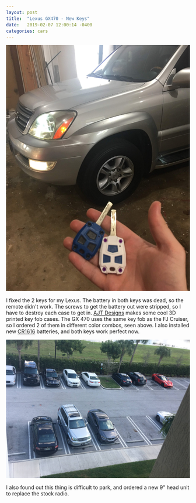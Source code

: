 ```yaml
---
layout: post
title:  "Lexus GX470 - New Keys"
date:   2019-02-07 12:00:14 -0400
categories: cars
---
```


![Keys](/images/lexus2/keys.jpg)

I fixed the 2 keys for my Lexus. The battery in both keys was dead, so the remote didn't work. The screws to get the battery out were stripped, so I have to destroy each case to get in. [AJT Designs](https://www.ajtdesign-llc.com/online-store/Injection-Fob-2008-2014-FJ-Cruiser-BLACK-p109350070) makes some cool 3D printed key fob cases. The GX 470 uses the same key fob as the FJ Cruiser, so I ordered 2 of them in different color combos, seen above. I also installed new [CR1616](https://amzn.to/2MU7wuz) batteries, and both keys work perfect now.

![Parking](/images/lexus2/parking.jpg)

I also found out this thing is difficult to park, and ordered a new 9" head unit to replace the stock radio.
